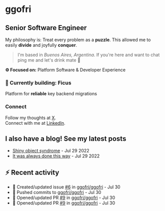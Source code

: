 # ggofri

## Senior Software Engineer

My philosophy is: Treat every problem as a **puzzle**. This allowed me to easily **divide** and joyfully **conquer**.

> I'm based in _Buenos Aires, Argentina_. If you're here and want to chat ping me and let's drink mate 🧉

**⚙️ Focused on:** Platform Software & Developer Experience

### 🧱 Currently building: Ficus

Platform for **reliable** key backend migrations

### Connect

Follow my thoughts at [X](https://x.com/ggofri).  
Connect with me at [LinkedIn](https://linkedin.com/in/ggofri).

## I also have a blog! See my latest posts
<!--START_SECTION:blog_posts-->
- [Shiny object syndrome](https://ggofri.vercel.app/blog/shiny-object) - Jul 29 2022
- [It was always done this way](https://ggofri.vercel.app/blog/always-done-this-way) - Jul 29 2022
<!--END_SECTION:blog_posts-->

## :zap: Recent activity
<!--START_SECTION:activity-->
- 🐛 Created/updated issue [#6](https://github.com/ggofri/ggofri/issues/6) in [ggofri/ggofri](https://github.com/ggofri/ggofri) - Jul 30
- 🚀 Pushed commits to [ggofri/ggofri](https://github.com/ggofri/ggofri) - Jul 30
- 🔄 Opened/updated PR [#9](https://github.com/ggofri/ggofri/pull/9) in [ggofri/ggofri](https://github.com/ggofri/ggofri) - Jul 30
- 🔄 Opened/updated PR [#9](https://github.com/ggofri/ggofri/pull/9) in [ggofri/ggofri](https://github.com/ggofri/ggofri) - Jul 30
<!--END_SECTION:activity-->
